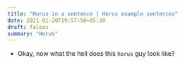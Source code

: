 ```yaml
---
title: "Horus in a sentence | Horus example sentences"
date: 2021-01-20T19:57:50+05:30
draft: falses
summary: "Horus"
---
```

- Okay, now what the hell does this `horus` guy look like?
                 
